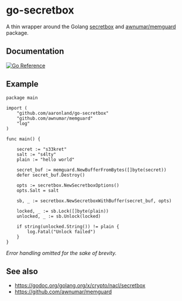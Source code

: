 # go-secretbox

A thin wrapper around the Golang [secretbox](https://godoc.org/golang.org/x/crypto/nacl/secretbox) and [awnumar/memguard](https://github.com/awnumar/memguard) package.

## Documentation

[![Go Reference](https://pkg.go.dev/badge/github.com/aaronland/go-secretbox.svg)](https://pkg.go.dev/github.com/aaronland/go-secretbox)

## Example

```
package main

import (
	"github.com/aaronland/go-secretbox"
	"github.com/awnumar/memguard"	
	"log"
)

func main() {

	secret := "s33kret"
	salt := "s4lty"
	plain := "hello world"

	secret_buf := memguard.NewBufferFromBytes([]byte(secret))
	defer secret_buf.Destroy()
	
	opts := secretbox.NewSecretboxOptions()
	opts.Salt = salt

	sb, _ := secretbox.NewSecretboxWithBuffer(secret_buf, opts)

	locked, _ := sb.Lock([]byte(plain))
	unlocked, _ := sb.Unlock(locked)

	if string(unlocked.String()) != plain {
		log.Fatal("Unlock failed")
	}
}
```

_Error handling omitted for the sake of brevity._

## See also

* https://godoc.org/golang.org/x/crypto/nacl/secretbox
* https://github.com/awnumar/memguard
